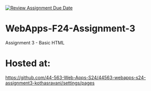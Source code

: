 [![Review Assignment Due Date](https://classroom.github.com/assets/deadline-readme-button-24ddc0f5d75046c5622901739e7c5dd533143b0c8e959d652212380cedb1ea36.svg)](https://classroom.github.com/a/qJp_9AXf)
# WebApps-F24-Assignment-3
Assignment 3 - Basic HTML  

# Hosted at:   
<https://github.com/44-563-Web-Apps-S24/44563-webapps-s24-assignment3-kothasravani/settings/pages>
